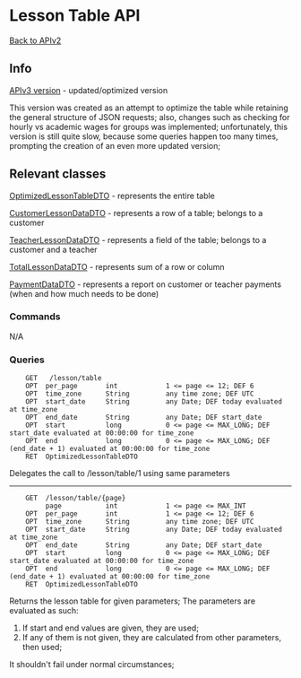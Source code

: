 # Lesson Table API

[Back to APIv2](./APIv2.md)

## Info

[APIv3 version](../v3/LessonTable.md) - updated/optimized version

This version was created as an attempt to optimize the table while retaining the general structure of JSON requests;
also, changes such as checking for hourly vs academic wages for groups was implemented; unfortunately, this version
is still quite slow, because some queries happen too many times, prompting the creation of an even more updated version;

## Relevant classes

[OptimizedLessonTableDTO](../../src/main/java/com/superum/api/table/dto/OptimizedLessonTableDTO.java) - represents the entire table

[CustomerLessonDataDTO](../../src/main/java/com/superum/api/table/dto/CustomerLessonDataDTO.java) - represents a row of a table; belongs to a customer

[TeacherLessonDataDTO](../../src/main/java/com/superum/api/table/dto/TeacherLessonDataDTO.java) - represents a field of the table; belongs to a customer and a teacher

[TotalLessonDataDTO](../../src/main/java/com/superum/api/table/dto/TotalLessonDataDTO.java) - represents sum of a row or column

[PaymentDataDTO](../../src/main/java/com/superum/api/table/dto/PaymentDataDTO.java) - represents a report on customer or teacher payments (when and how much needs to be done)

### Commands

N/A

### Queries

<a name="table-default"><a>
```
    GET   /lesson/table
    OPT  per_page       int            1 <= page <= 12; DEF 6
    OPT  time_zone      String         any time zone; DEF UTC
    OPT  start_date     String         any Date; DEF today evaluated at time_zone
    OPT  end_date       String         any Date; DEF start_date
    OPT  start          long           0 <= page <= MAX_LONG; DEF start_date evaluated at 00:00:00 for time_zone
    OPT  end            long           0 <= page <= MAX_LONG; DEF (end_date + 1) evaluated at 00:00:00 for time_zone
    RET  OptimizedLessonTableDTO
```

Delegates the call to /lesson/table/1 using same parameters
    
------

<a name="table"><a>
```
    GET  /lesson/table/{page}
         page           int            1 <= page <= MAX_INT
    OPT  per_page       int            1 <= page <= 12; DEF 6
    OPT  time_zone      String         any time zone; DEF UTC
    OPT  start_date     String         any Date; DEF today evaluated at time_zone
    OPT  end_date       String         any Date; DEF start_date
    OPT  start          long           0 <= page <= MAX_LONG; DEF start_date evaluated at 00:00:00 for time_zone
    OPT  end            long           0 <= page <= MAX_LONG; DEF (end_date + 1) evaluated at 00:00:00 for time_zone
    RET  OptimizedLessonTableDTO
```

Returns the lesson table for given parameters;
The parameters are evaluated as such:

1. If start and end values are given, they are used;
2. If any of them is not given, they are calculated from other parameters, then used;

It shouldn't fail under normal circumstances;
